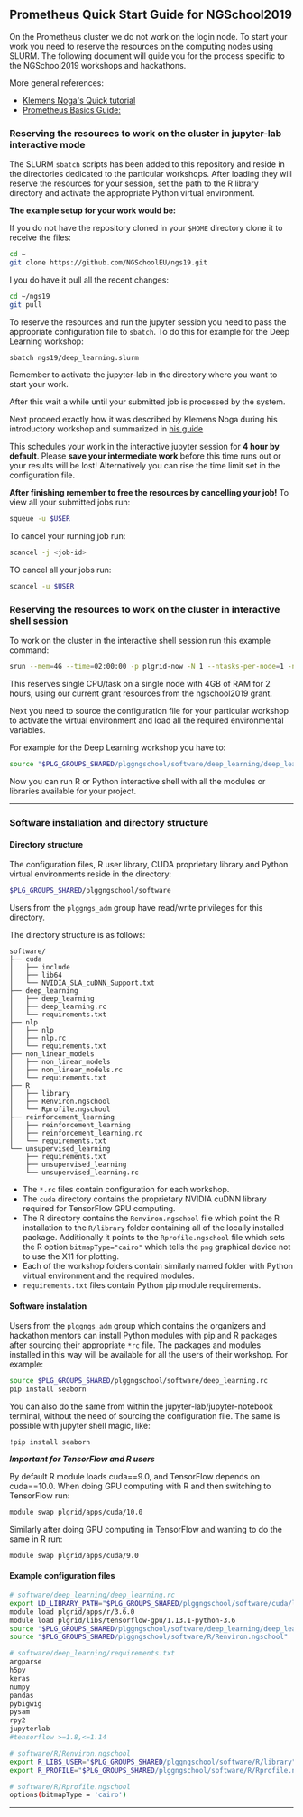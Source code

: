 ## Prometheus Quick Start Guide for NGSchool2019

On the Prometheus cluster we do not work on the login node. To start your work
you need to reserve the resources on the computing nodes using SLURM. The
following document will guide you for the process specific to the NGSchool2019
workshops and hackathons.

More general references:
*  [Klemens Noga's Quick tutorial](https://docs.cyfronet.pl/display/~plgnoga/NGSchool2019)
*  [Prometheus Basics Guide:](https://kdm.cyfronet.pl/portal/Prometheus:Basics)

### Reserving the resources to work on the cluster in jupyter-lab interactive mode

The SLURM `sbatch` scripts has been added to this repository and reside in the
directories dedicated to the particular workshops. After loading they will
reserve the resources for your session, set the path to the R library directory
and activate the appropriate Python virtual environment.


**The example setup for your work would be:**


If you do not have the repository cloned in your `$HOME` directory clone it
to receive the files:
```sh
cd ~
git clone https://github.com/NGSchoolEU/ngs19.git
```


I you do have it pull all the recent changes:
```sh
cd ~/ngs19
git pull
```


To reserve the resources and run the jupyter session you need to pass 
the appropriate configuration file to `sbatch`. To do this for example for
the Deep Learning workshop:
```sh
sbatch ngs19/deep_learning.slurm
```

Remember to activate the jupyter-lab in the directory where you want to start
your work.


After this wait a while until your submitted job is processed by the system.


Next proceed exactly how it was described by Klemens Noga during his
introductory workshop and summarized in [his guide](https://docs.cyfronet.pl/display/~plgnoga/Python+Jupyter+notebooks)


This schedules your work in the interactive jupyter session for **4 hour by
default**. Please **save your intermediate work** before this time runs out or your
results will be lost! Alternatively you can rise the time limit set in the
configuration file.


**After finishing remember to free the resources by cancelling your job!**
To view all your submitted jobs run:
```sh
squeue -u $USER
```
To cancel your running job run:
```sh
scancel -j <job-id>
```
TO cancel all your jobs run:
```sh
scancel -u $USER
```

### Reserving the resources to work on the cluster in interactive shell session

To work on the cluster in the interactive shell session run this example
command:
```sh
srun --mem=4G --time=02:00:00 -p plgrid-now -N 1 --ntasks-per-node=1 -n 1 -A ngschool2019 --pty /bin/bash -l
```

This reserves single CPU/task on a single node with 4GB of RAM for 2 hours,
using our current grant resources from the ngschool2019 grant.


Next you need to source the configuration file for your particular workshop to
activate the virtual environment and load all the required environmental
variables.


For example for the Deep Learning workshop you have to:
```sh
source "$PLG_GROUPS_SHARED/plggngschool/software/deep_learning/deep_learning.rc"
```

Now you can run R or Python interactive shell with all the modules or libraries
available for your project.

---

### Software installation and directory structure

#### Directory structure

The configuration files, R user library, CUDA proprietary library and Python
virtual environments reside in the directory:

```sh
$PLG_GROUPS_SHARED/plggngschool/software
```

Users from the `plggngs_adm` group have read/write privileges for this
directory.


The directory structure is as follows:
```
software/
├── cuda
│   ├── include
│   ├── lib64
│   └── NVIDIA_SLA_cuDNN_Support.txt
├── deep_learning
│   ├── deep_learning
│   ├── deep_learning.rc
│   └── requirements.txt
├── nlp
│   ├── nlp
│   ├── nlp.rc
│   └── requirements.txt
├── non_linear_models
│   ├── non_linear_models
│   ├── non_linear_models.rc
│   └── requirements.txt
├── R
│   ├── library
│   ├── Renviron.ngschool
│   └── Rprofile.ngschool
├── reinforcement_learning
│   ├── reinforcement_learning
│   ├── reinforcement_learning.rc
│   └── requirements.txt
└── unsupervised_learning
    ├── requirements.txt
    ├── unsupervised_learning
    └── unsupervised_learning.rc
```


*  The `*.rc` files contain configuration for each workshop.
*  The `cuda` directory contains the proprietary NVIDIA cuDNN library required
   for TensorFlow GPU computing.
*  The R directory contains the `Renviron.ngschool` file which point the R installation to
   the `R/library` folder containing all of the locally installed package.
   Additionally it points to the `Rprofile.ngschool` file which sets
   the R option `bitmapType="cairo"` which tells the `png` graphical device not
   to use the X11 for plotting.
*  Each of the workshop folders contain similarly named folder with Python
   virtual environment and the required modules.
*  `requirements.txt` files contain Python pip module requirements.

#### Software instalation

Users from the `plggngs_adm` group which contains the organizers and hackathon
mentors can install Python modules with pip and R packages after sourcing their
appropriate `*rc` file. The packages and modules installed in this way will be
available for all the users of their workshop. For example:

```sh
source $PLG_GROUPS_SHARED/plggngschool/software/deep_learning.rc
pip install seaborn
```

You can also do the same from within the jupyter-lab/jupyter-notebook terminal,
without the need of sourcing the configuration file. The same is possible with
jupyter shell magic, like:

```
!pip install seaborn
```

***Important for TensorFlow and R users***

By default R module loads cuda==9.0, and TensorFlow depends on cuda==10.0. When
doing GPU computing with R and then switching to TensorFlow run:
```sh
module swap plgrid/apps/cuda/10.0
```

Similarly after doing GPU computing in TensorFlow and wanting to do the same in
R run:
```sh
module swap plgrid/apps/cuda/9.0
```

#### Example configuration files

```sh
# software/deep_learning/deep_learning.rc
export LD_LIBRARY_PATH="$PLG_GROUPS_SHARED/plggngschool/software/cuda/lib64:$LD_LIBRARY_PATH"
module load plgrid/apps/r/3.6.0
module load plgrid/libs/tensorflow-gpu/1.13.1-python-3.6
source "$PLG_GROUPS_SHARED/plggngschool/software/deep_learning/deep_learning/bin/activate"
source "$PLG_GROUPS_SHARED/plggngschool/software/R/Renviron.ngschool"
```


```sh
# software/deep_learning/requirements.txt
argparse
h5py
keras
numpy
pandas
pybigwig
pysam
rpy2
jupyterlab
#tensorflow >=1.8,<=1.14
```


```sh
# software/R/Renviron.ngschool 
export R_LIBS_USER="$PLG_GROUPS_SHARED/plggngschool/software/R/library"
export R_PROFILE="$PLG_GROUPS_SHARED/plggngschool/software/R/Rprofile.ngschool"
```

 
```sh
# software/R/Rprofile.ngschool 
options(bitmapType = 'cairo')
```
---

